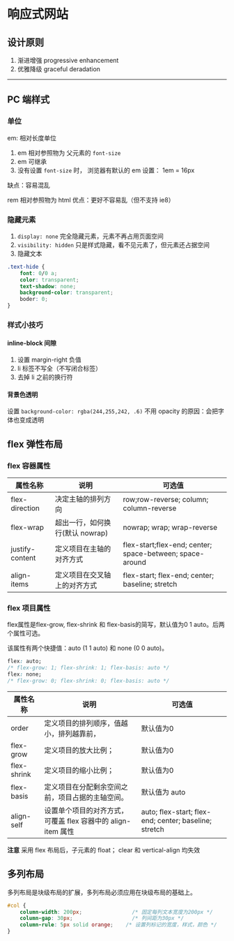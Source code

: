 # 响应式网站

## 设计原则
1. 渐进增强 progressive enhancement 
2. 优雅降级  graceful deradation

---
## PC 端样式
### 单位
em: 相对长度单位
1. em 相对参照物为 父元素的 `font-size`
2. em 可继承
3. 没有设置 `font-size` 时， 浏览器有默认的 em 设置： 1em = 16px

缺点：容易混乱

rem 
相对参照物为 html
优点：更好不容易乱（但不支持 ie8）

### 隐藏元素
1. `display: none` 完全隐藏元素，元素不再占用页面空间
2. `visibility: hidden` 只是样式隐藏，看不见元素了，但元素还占据空间
3. 隐藏文本
```css
.text-hide {
    font: 0/0 a;
    color: transparent;
    text-shadow: none;
    background-color: transparent;
    boder: 0;
}
```

### 样式小技巧
#### inline-block 间隙
1. 设置 margin-right 负值
2. li 标签不写全（不写闭合标签）
3. 去掉 li 之前的换行符

#### 背景色透明
设置 `background-color: rgba(244,255,242, .6)`
不用 opacity 的原因：会把字体也变成透明


## flex 弹性布局
### flex 容器属性

属性名称 | 说明 | 可选值
-------------|------------------|-------------
flex-direction | 决定主轴的排列方向   |  row;row-reverse; column; column-reverse
flex-wrap | 超出一行，如何换行(默认 nowrap) | nowrap; wrap; wrap-reverse
justify-content | 定义项目在主轴的对齐方式 | flex-start;flex-end; center; space-between; space-around
align-items | 定义项目在交叉轴上的对齐方式 | flex-start; flex-end; center; baseline; stretch


### flex 项目属性

flex属性是flex-grow, flex-shrink 和 flex-basis的简写，默认值为0 1 auto。后两个属性可选。

该属性有两个快捷值：auto (1 1 auto) 和 none (0 0 auto)。
```css
flex: auto;
/* flex-grow: 1; flex-shrink: 1; flex-basis: auto */
flex: none;
/* flex-grow: 0; flex-shrink: 0; flex-basis: auto */
```

属性名称 | 说明 | 可选值
-------------|------------------|-------------
order | 定义项目的排列顺序，值越小，排列越靠前，  |  默认值为0 
flex-grow | 定义项目的放大比例； | 默认值为0
flex-shrink | 定义项目的缩小比例；| 默认值为0 
flex-basis | 定义项目在分配剩余空间之前，项目占据的主轴空间。 | 默认值为 auto
align-self | 设置单个项目的对齐方式，可覆盖 flex 容器中的 align-item 属性 | auto; flex-start; flex-end; center; baseline; stretch


**注意**
采用 flex 布局后，子元素的 float； clear 和 vertical-align 均失效


## 多列布局
多列布局是块级布局的扩展，多列布局必须应用在块级布局的基础上。

```css
#col {
    column-width: 200px;				/* 固定每列文本宽度为200px */
    column-gap: 30px;					/* 列间距为30px */
    column-rule: 5px solid orange;	  /* 设置列标记的宽度，样式，颜色 */
}
```

